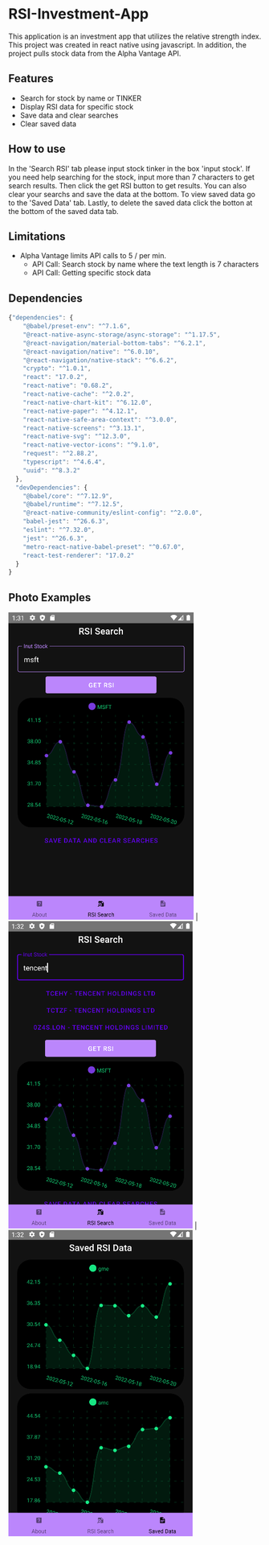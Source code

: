 # RSI-Investment-App
This application is an investment app that utilizes the relative strength index. This project was created in react native using javascript. In addition, the project pulls stock data from the Alpha Vantage API.

## Features
* Search for stock by name or TINKER
* Display RSI data for specific stock
* Save data and clear searches
* Clear saved data

## How to use
In the 'Search RSI' tab please input stock tinker in the box 'input stock'. If you need help searching for the  stock, input more than 7 characters to get search results. Then click the get RSI button to get results. You can also clear your searchs and save the data at the bottom. To view saved data go to the 'Saved Data' tab. Lastly, to delete the saved data click the botton at the bottom of the saved data tab.

## Limitations
* Alpha Vantage limits API calls to 5 / per min.
    * API Call: Search stock by name where the text length is 7 characters
    * API Call: Getting specific stock data 

## Dependencies
```javascript
{"dependencies": {
    "@babel/preset-env": "^7.1.6",
    "@react-native-async-storage/async-storage": "^1.17.5",
    "@react-navigation/material-bottom-tabs": "^6.2.1",
    "@react-navigation/native": "^6.0.10",
    "@react-navigation/native-stack": "^6.6.2",
    "crypto": "^1.0.1",
    "react": "17.0.2",
    "react-native": "0.68.2",
    "react-native-cache": "^2.0.2",
    "react-native-chart-kit": "^6.12.0",
    "react-native-paper": "^4.12.1",
    "react-native-safe-area-context": "^3.0.0",
    "react-native-screens": "^3.13.1",
    "react-native-svg": "^12.3.0",
    "react-native-vector-icons": "^9.1.0",
    "request": "^2.88.2",
    "typescript": "^4.6.4",
    "uuid": "^8.3.2"
  },
  "devDependencies": {
    "@babel/core": "^7.12.9",
    "@babel/runtime": "^7.12.5",
    "@react-native-community/eslint-config": "^2.0.0",
    "babel-jest": "^26.6.3",
    "eslint": "^7.32.0",
    "jest": "^26.6.3",
    "metro-react-native-babel-preset": "^0.67.0",
    "react-test-renderer": "17.0.2"
  }
}
```

## Photo Examples
![Display Stock Example](./photos/RSI1.PNG) |
![Search Stock Example](./photos/RSI2.PNG) |
![Display Data Example](./photos/RSI3.PNG) 
